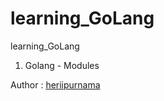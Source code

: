 # learning_GoLang

learning_GoLang

1. Golang - Modules

Author : [heriipurnama](www.heriipurnama.ga)
